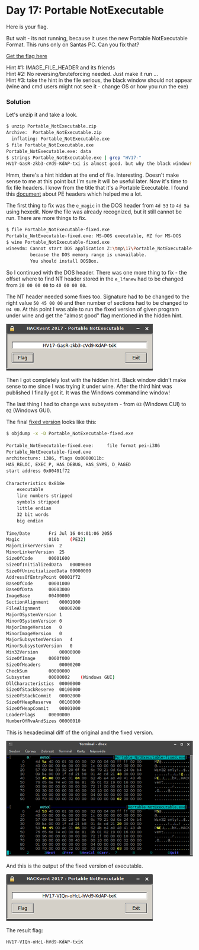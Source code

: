 # Day 17: Portable NotExecutable

Here is your flag.

But wait - its not running, because it uses the new Portable NotExecutable Format. This runs only on Santas PC. Can you fix that?

[Get the flag here](files/Portable_NotExecutable.zip "Portable_NotExecutable.zip")

Hint #1: IMAGE_FILE_HEADER and its friends  
Hint #2: No reversing/bruteforcing needed. Just make it run ...   
Hint #3: take the hint in the file serious, the black window should not appear (wine and cmd users might not see it - change OS or how you run the exe)

### Solution

Let's unzip it and take a look.

```bash
$ unzip Portable_NotExecutable.zip 
Archive:  Portable_NotExecutable.zip
  inflating: Portable_NotExecutable.exe
$ file Portable_NotExecutable.exe 
Portable_NotExecutable.exe: data
$ strings Portable_NotExecutable.exe | grep "HV17-"
HV17-GasR-zkb3-cVd9-KdAP-txi is almost good. but why the black window?
```

Hmm, there's a hint hidden at the end of file. Interesting. Doesn't make sense to me at this point but I'm sure it will be useful later. Now it's time to fix file headers. I know from the title that it's a Portable Executable. I found this [document](files/PE_Format_Walkthrough.pdf "PE_Format_Walkthrough.pdf") about PE headers which helped me a lot.

The first thing to fix was the `e_magic` in the DOS header from `4d 53` to `4d 5a` using hexedit. Now the file was already recognized, but it still cannot be run. There are more things to fix.

```bash
$ file Portable_NotExecutable-fixed.exe 
Portable_NotExecutable-fixed.exe: MS-DOS executable, MZ for MS-DOS
$ wine Portable_NotExecutable-fixed.exe 
winevdm: Cannot start DOS application Z:\tmp\17\Portable_NotExecutable-fixed.exe
         because the DOS memory range is unavailable.
         You should install DOSBox.
```

So I continued with the DOS header. There was one more thing to fix - the offset where to find NT header stored in the `e_lfanew` had to be changed from `20 00 00 00` to `40 00 00 00`.

The NT header needed some fixes too. Signature had to be changed to the right value `50 45 00 00` and then number of sections had to be changed to `04 00`. At this point I was able to run the fixed version of given program under wine and get the "almost good" flag mentioned in the hidden hint.

![almost_good_flag.png](files/almost_good_flag.png "Almost good flag")

Then I got completely lost with the hidden hint. Black window didn't make sense to me since I was trying it under wine. After the third hint was published I finally got it. It was the Windows commandline window!

The last thing I had to change was subsystem -  from `03` (Windows CUI) to `02` (Windows GUI).

The final [fixed version](files/Portable_NotExecutable-fixed.exe "Portable_NotExecutable-fixed.exe") looks like this:

```bash
$ objdump -x -D Portable_NotExecutable-fixed.exe

Portable_NotExecutable-fixed.exe:     file format pei-i386
Portable_NotExecutable-fixed.exe
architecture: i386, flags 0x0000011b:
HAS_RELOC, EXEC_P, HAS_DEBUG, HAS_SYMS, D_PAGED
start address 0x00401f72

Characteristics 0x818e
	executable
	line numbers stripped
	symbols stripped
	little endian
	32 bit words
	big endian

Time/Date		Fri Jul 16 04:01:06 2055
Magic			010b	(PE32)
MajorLinkerVersion	2
MinorLinkerVersion	25
SizeOfCode		00001600
SizeOfInitializedData	00009600
SizeOfUninitializedData	00000000
AddressOfEntryPoint	00001f72
BaseOfCode		00001000
BaseOfData		00003000
ImageBase		00400000
SectionAlignment	00001000
FileAlignment		00000200
MajorOSystemVersion	1
MinorOSystemVersion	0
MajorImageVersion	0
MinorImageVersion	0
MajorSubsystemVersion	4
MinorSubsystemVersion	0
Win32Version		00000000
SizeOfImage		0000f000
SizeOfHeaders		00000200
CheckSum		00000000
Subsystem		00000002	(Windows GUI)
DllCharacteristics	00000000
SizeOfStackReserve	00100000
SizeOfStackCommit	00002000
SizeOfHeapReserve	00100000
SizeOfHeapCommit	00001000
LoaderFlags		00000000
NumberOfRvaAndSizes	00000010
```

This is hexadecimal diff of the original and the fixed version.

![hexdiff.png](files/hexdiff.png "HEX diff")

And this is the output of the fixed version of executable.

![final_flag.png](files/final_flag.png "Final flag")

The result flag:

```
HV17-VIQn-oHcL-hVd9-KdAP-txiK
```